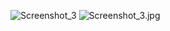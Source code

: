 ![Screenshot_3](https://github.com/user-attachments/assets/fe5ce5de-b6fe-43fc-bf06-150c08ec2426)
![Screenshot_3.jpg](..%2F..%2FScreenshot_3.jpg)
